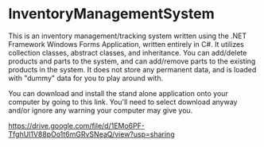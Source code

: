 # InventoryManagementSystem

This is an inventory management/tracking system written using the .NET Framework Windows Forms Application, written entirely in C#.  It utilizes collection classes, abstract classes, and inheritance.  You can add/delete products and parts to the system, and can add/remove parts to the existing products in the system.  It does not store any permanent data, and is loaded with "dummy" data for you to play around with.

You can download and install the stand alone application onto your computer by going to this link. You'll need to select download anyway and/or ignore any warning your computer may give you.

https://drive.google.com/file/d/1EMo6PF-TfghUl1V88pOo1t6mGRvSNeaQ/view?usp=sharing
